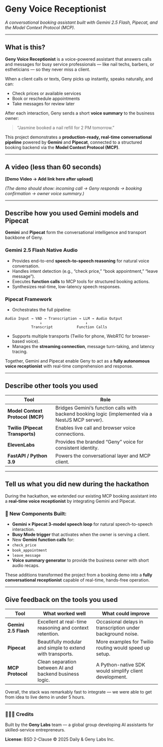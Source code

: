 # Geny Voice Receptionist  
*A conversational booking assistant built with Gemini 2.5 Flash, Pipecat, and the Model Context Protocol (MCP).*

---

## What is this?

**Geny Voice Receptionist** is a voice-powered assistant that answers calls and messages for busy service professionals — like nail techs, barbers, or estheticians — so they never miss a client.

When a client calls or texts, Geny picks up instantly, speaks naturally, and can:
- Check prices or available services  
- Book or reschedule appointments  
- Take messages for review later  

After each interaction, Geny sends a short **voice summary** to the business owner:  
> “Jasmine booked a nail refill for 2 PM tomorrow.”

This project demonstrates a **production-ready, real-time conversational pipeline** powered by **Gemini** and **Pipecat**, connected to a structured booking backend via the **Model Context Protocol (MCP)**.

---

## A video (less than 60 seconds)

**[Demo Video → Add link here after upload]**

*(The demo should show: incoming call → Geny responds → booking confirmation → owner voice summary.)*

---

## Describe how you used Gemini models and Pipecat

**Gemini** and **Pipecat** form the conversational intelligence and transport backbone of Geny.

### Gemini 2.5 Flash Native Audio
- Provides end-to-end **speech-to-speech reasoning** for natural voice conversation.  
- Handles intent detection (e.g., “check price,” “book appointment,” “leave message”).  
- Executes **function calls** to MCP tools for structured booking actions.  
- Synthesizes real-time, low-latency speech responses.  

### Pipecat Framework
- Orchestrates the full pipeline:


```
Audio Input → VAD → Transcription → LLM → Audio Output
                ↓                    ↓
            Transcript           Function Calls
```

- Supports multiple transports (Twilio for phone, WebRTC for browser-based voice).  
- Manages the **streaming connection**, message turn-taking, and latency tracing.  

Together, Gemini and Pipecat enable Geny to act as a **fully autonomous voice receptionist** with real-time comprehension and response.

---

## Describe other tools you used

| Tool | Role |
|------|------|
| **Model Context Protocol (MCP)** | Bridges Gemini’s function calls with backend booking logic (implemented via a NestJS MCP server). |
| **Twilio (Pipecat Transports)** | Enables live call and browser voice connections. |
| **ElevenLabs** | Provides the branded “Geny” voice for consistent identity. |
| **FastAPI / Python 3.9** | Powers the conversational layer and MCP client. |

---

## Tell us what you did new during the hackathon

During the hackathon, we extended our existing MCP booking assistant into a **real-time voice receptionist** by integrating Gemini and Pipecat.

### 🚀 New Components Built:
- **Gemini × Pipecat 3-model speech loop** for natural speech-to-speech interaction.  
- **Busy Mode trigger** that activates when the owner is serving a client.  
- New **Gemini function calls** for:
- `check_price`
- `book_appointment`
- `leave_message`
- **Voice summary generator** to provide the business owner with short audio recaps.  

These additions transformed the project from a booking demo into a **fully conversational receptionist** capable of real-time, hands-free operation.

---

## Give feedback on the tools you used

| Tool | What worked well | What could improve |
|------|------------------|--------------------|
| **Gemini 2.5 Flash** | Excellent at real-time reasoning and context retention. | Occasional delays in transcription under background noise. |
| **Pipecat** | Beautifully modular and simple to extend with transports. | More examples for Twilio routing would speed up setup. |
| **MCP Protocol** | Clean separation between AI and backend business logic. | A Python-native SDK would simplify client development. |

Overall, the stack was remarkably fast to integrate — we were able to get from idea to live demo in under 5 hours.

---
### 👩🏽‍💻 Credits  
Built by the **Geny Labs** team — a global group developing AI assistants for skilled-service entrepreneurs.  

**License:** BSD 2-Clause © 2025 Daily & Geny Labs Inc.  

